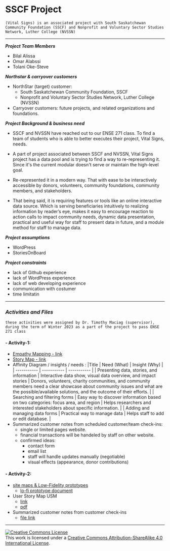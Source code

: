 # SSCF Project
`(Vital Signs) is an associated project with South Saskatchewan Community Foundation (SSCF) and Nonprofit and Voluntary Sector Studies Network, Luther College (NVSSN)`

---


***Project Team Members***
- Bilal Alissa
- Omar Alabssi
- Tolani Oke-Steve


***Northstar & carryover customers***
- NorthStar (target) customer:
  - South Saskatchewan Community Foundation, SSCF
  - Nonprofit and Voluntary Sector Studies Network, Luther College (NVSSN)
- Carryover customers: future projects, and related organizations and foundations.


***Project Background & business need***
- SSCF and NVSSN have reached out to our ENSE 271 class. To find a team of students who is able to better executes their project, Vital Signs, needs.
- A part of project associated between SSCF and NVSSN, Vital Signs project has a data pool and is trying to find a way to re-representing it. Since it's the current modular doesn't serve or maintain the high-level goal.
- Re-represented it in a modern way. That with ease to be interactively accessible by donors, volunteers, community foundations, community members, and stakeholders.

- That being said, it is requiring features or tools like an online interactive data source. Which is serving beneficiaries intuitively to realizing information by reader’s eye, makes it easy to encourage reaction to action calls to impact community needs, dynamic data presentation, practical and useful way for staff to present data in future, and a module method for staff to manage data. 


***Project assumptions***
- WordPress
- StoriesOnBoard


***Project constraints***
- lack of Github experience
- lack of WordPress experience 
- lack of web developing experience 
- communication with costumer
- time limitatin


---
### ***Activities and Files***

`these activities were assigned by Dr. Timothy Maciag (supervisor), during the term of Winter 2023 as a part of the project to pass ENSE 271 class`

#### - Activity-1:
  - [Empathy Mapping - link ](https://github.com/ENSE271Feedbackers/sscf_repo/blob/bilal_work/Documents/User-Observations/activity_1/EmpathyMapping.png)
  - [Story Map - link ](https://landofooo.storiesonboard.com/m/pIPTsFeJ8EKCuCg1DhlKdQ)
  - Affinity Diagram / insights / needs :
    |Title |	Need (What) |	Insight (Why) |
    | ----------- | ----------- | ----------- |
    | Presenting data, stories, and information | Interactive data show, visual data overview, and impact stories | Donors, volunteers, charity communities, and community members need a clear showcase about community issues and what are the possible/available solutions, and the outcome of their efforts. |
    | Searching and filtering forms | Easy way to discover information based on two categories: focus area, and region | Helps researchers and interested stakeholders about specific information. |
    | Adding and managing data forms | Practical way to manage data | Helps staff to add or edit database. |    
  - Summarized customer notes from scheduled customer/team check-ins:
    - single or limited pages website.
    - financial transactions will be handeled by staff on other website.
    - confirmed ideas:
      - contact form
      - email list
      - staff will handle updates manually (negotiable)
      - visual effects (appearance, donor contributions)
      
 #### - Activity-2:
 - [site maps & Low-Fidelity prototypes](https://github.com/ENSE271Feedbackers/sscf_repo/blob/main/Related-Documents/Activity-2_siteMap_lofi.pdf) 
   - [lo-fi prototype document](https://github.com/ENSE271Feedbackers/sscf_repo/blob/main/Related-Documents/lo-fi_prototypes/lofiDoc.pdf)
 - User Story Map USM
    - [link](https://landofooo.storiesonboard.com/m/pIPTsFeJ8EKCuCg1DhlKdQ)
    - [pdf](https://github.com/ENSE271Feedbackers/sscf_repo/blob/main/Related-Documents/UserStoryMaps/02_Ense_271feedbackers_sscfnvssn.pdf)
 - Summarized customer notes from customer check-ins
    - [file link](https://github.com/ENSE271Feedbackers/sscf_repo/blob/main/Related-Documents/CustomerNotes/CutomerNotes_AfterActivity_2.md)

---
<a rel="license" href="http://creativecommons.org/licenses/by-sa/4.0/"><img alt="Creative Commons License" style="border-width:0" src="https://i.creativecommons.org/l/by-sa/4.0/88x31.png" /></a><br />This work is licensed under a <a rel="license" href="http://creativecommons.org/licenses/by-sa/4.0/">Creative Commons Attribution-ShareAlike 4.0 International License</a>.
